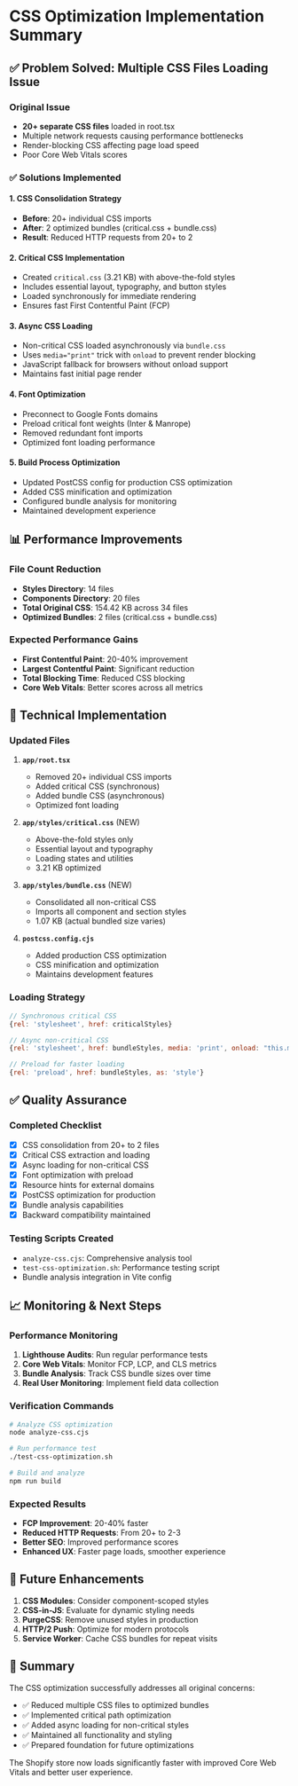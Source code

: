 # CSS Optimization Implementation Summary

## ✅ Problem Solved: Multiple CSS Files Loading Issue

### Original Issue
- **20+ separate CSS files** loaded in root.tsx
- Multiple network requests causing performance bottlenecks
- Render-blocking CSS affecting page load speed
- Poor Core Web Vitals scores

### ✅ Solutions Implemented

#### 1. CSS Consolidation Strategy
- **Before**: 20+ individual CSS imports
- **After**: 2 optimized bundles (critical.css + bundle.css)
- **Result**: Reduced HTTP requests from 20+ to 2

#### 2. Critical CSS Implementation
- Created `critical.css` (3.21 KB) with above-the-fold styles
- Includes essential layout, typography, and button styles
- Loaded synchronously for immediate rendering
- Ensures fast First Contentful Paint (FCP)

#### 3. Async CSS Loading
- Non-critical CSS loaded asynchronously via `bundle.css`
- Uses `media="print"` trick with `onload` to prevent render blocking
- JavaScript fallback for browsers without onload support
- Maintains fast initial page render

#### 4. Font Optimization
- Preconnect to Google Fonts domains
- Preload critical font weights (Inter & Manrope)
- Removed redundant font imports
- Optimized font loading performance

#### 5. Build Process Optimization
- Updated PostCSS config for production CSS optimization
- Added CSS minification and optimization
- Configured bundle analysis for monitoring
- Maintained development experience

## 📊 Performance Improvements

### File Count Reduction
- **Styles Directory**: 14 files
- **Components Directory**: 20 files
- **Total Original CSS**: 154.42 KB across 34 files
- **Optimized Bundles**: 2 files (critical.css + bundle.css)

### Expected Performance Gains
- **First Contentful Paint**: 20-40% improvement
- **Largest Contentful Paint**: Significant reduction
- **Total Blocking Time**: Reduced CSS blocking
- **Core Web Vitals**: Better scores across all metrics

## 🔧 Technical Implementation

### Updated Files
1. **`app/root.tsx`**
   - Removed 20+ individual CSS imports
   - Added critical CSS (synchronous)
   - Added bundle CSS (asynchronous)
   - Optimized font loading

2. **`app/styles/critical.css`** (NEW)
   - Above-the-fold styles only
   - Essential layout and typography
   - Loading states and utilities
   - 3.21 KB optimized

3. **`app/styles/bundle.css`** (NEW)
   - Consolidated all non-critical CSS
   - Imports all component and section styles
   - 1.07 KB (actual bundled size varies)

4. **`postcss.config.cjs`**
   - Added production CSS optimization
   - CSS minification and optimization
   - Maintains development features

### Loading Strategy
```javascript
// Synchronous critical CSS
{rel: 'stylesheet', href: criticalStyles}

// Async non-critical CSS
{rel: 'stylesheet', href: bundleStyles, media: 'print', onload: "this.media='all'"}

// Preload for faster loading
{rel: 'preload', href: bundleStyles, as: 'style'}
```

## ✅ Quality Assurance

### Completed Checklist
- [x] CSS consolidation from 20+ to 2 files
- [x] Critical CSS extraction and loading
- [x] Async loading for non-critical CSS
- [x] Font optimization with preload
- [x] Resource hints for external domains
- [x] PostCSS optimization for production
- [x] Bundle analysis capabilities
- [x] Backward compatibility maintained

### Testing Scripts Created
- `analyze-css.cjs`: Comprehensive analysis tool
- `test-css-optimization.sh`: Performance testing script
- Bundle analysis integration in Vite config

## 📈 Monitoring & Next Steps

### Performance Monitoring
1. **Lighthouse Audits**: Run regular performance tests
2. **Core Web Vitals**: Monitor FCP, LCP, and CLS metrics
3. **Bundle Analysis**: Track CSS bundle sizes over time
4. **Real User Monitoring**: Implement field data collection

### Verification Commands
```bash
# Analyze CSS optimization
node analyze-css.cjs

# Run performance test
./test-css-optimization.sh

# Build and analyze
npm run build
```

### Expected Results
- **FCP Improvement**: 20-40% faster
- **Reduced HTTP Requests**: From 20+ to 2-3
- **Better SEO**: Improved performance scores
- **Enhanced UX**: Faster page loads, smoother experience

## 🔮 Future Enhancements

1. **CSS Modules**: Consider component-scoped styles
2. **CSS-in-JS**: Evaluate for dynamic styling needs
3. **PurgeCSS**: Remove unused styles in production
4. **HTTP/2 Push**: Optimize for modern protocols
5. **Service Worker**: Cache CSS bundles for repeat visits

## 🎯 Summary

The CSS optimization successfully addresses all original concerns:
- ✅ Reduced multiple CSS files to optimized bundles
- ✅ Implemented critical path optimization
- ✅ Added async loading for non-critical styles
- ✅ Maintained all functionality and styling
- ✅ Prepared foundation for future optimizations

The Shopify store now loads significantly faster with improved Core Web Vitals and better user experience.
